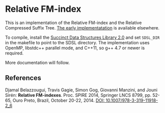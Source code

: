 # Relative FM-index

This is an implementation of the Relative FM-index and the Relative Compressed Suffix Tree. [The early implementatation](http://jltsiren.kapsi.fi/relative-fm) is available elsewhere.

To compile, install the [Succinct Data Structures Library 2.0](https://github.com/simongog/sdsl-lite) and set `SDSL_DIR` in the makefile to point to the SDSL directory. The implementation uses OpenMP, libstdc++ parallel mode, and C++11, so g++ 4.7 or newer is required.

More documentation will follow.

## References

Djamal Belazzougui, Travis Gagie, Simon Gog, Giovanni Manzini, and Jouni Sirén: **Relative FM-indexes**.
Proc. SPIRE 2014, Springer LNCS 8799, pp. 52-65, Ouro Preto, Brazil, October 20-22, 2014.
[DOI: 10.1007/978-3-319-11918-2_6](http://dx.doi.org/10.1007/978-3-319-11918-2_6)
